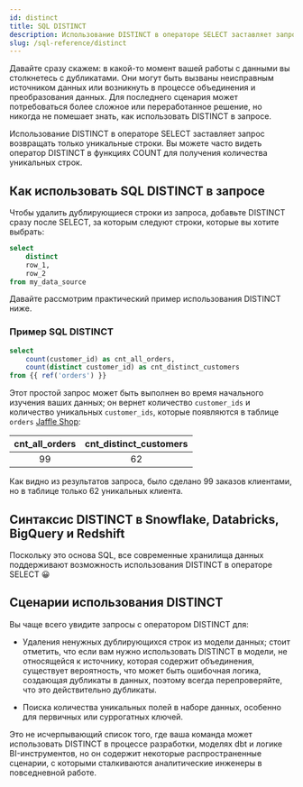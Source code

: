 ```yaml
---
id: distinct
title: SQL DISTINCT
description: Использование DISTINCT в операторе SELECT заставляет запрос возвращать только уникальные строки. Вы можете часто видеть оператор DISTINCT в функциях COUNT для получения количества уникальных строк.
slug: /sql-reference/distinct
---
```


<head>
    <title>Работа с SQL DISTINCT</title>
</head>

Давайте сразу скажем: в какой-то момент вашей работы с данными вы столкнетесь с дубликатами. Они могут быть вызваны неисправным источником данных или возникнуть в процессе объединения и преобразования данных. Для последнего сценария может потребоваться более сложное или переработанное решение, но никогда не помешает знать, как использовать DISTINCT в запросе.

Использование DISTINCT в операторе SELECT заставляет запрос возвращать только уникальные строки. Вы можете часто видеть оператор DISTINCT в функциях COUNT для получения количества уникальных строк.

## Как использовать SQL DISTINCT в запросе

Чтобы удалить дублирующиеся строки из запроса, добавьте DISTINCT сразу после SELECT, за которым следуют строки, которые вы хотите выбрать:

```sql
select
	distinct
	row_1,
	row_2
from my_data_source
```

Давайте рассмотрим практический пример использования DISTINCT ниже.

### Пример SQL DISTINCT

```sql
select
	count(customer_id) as cnt_all_orders,
	count(distinct customer_id) as cnt_distinct_customers
from {{ ref('orders') }}
```

Этот простой запрос может быть выполнен во время начального изучения ваших данных; он вернет количество `customer_ids` и количество уникальных `customer_ids`, которые появляются в таблице `orders` [Jaffle Shop](https://github.com/dbt-labs/jaffle_shop):

| cnt_all_orders | cnt_distinct_customers |
|:---:|:---:|
| 99 | 62 |

Как видно из результатов запроса, было сделано 99 заказов клиентами, но в таблице только 62 уникальных клиента.

## Синтаксис DISTINCT в Snowflake, Databricks, BigQuery и Redshift

Поскольку это основа SQL, все современные хранилища данных поддерживают возможность использования DISTINCT в операторе SELECT 😀

## Сценарии использования DISTINCT

Вы чаще всего увидите запросы с оператором DISTINCT для:

- Удаления ненужных дублирующихся строк из модели данных; стоит отметить, что если вам нужно использовать DISTINCT в модели, не относящейся к источнику, которая содержит объединения, существует вероятность, что может быть ошибочная логика, создающая дубликаты в данных, поэтому всегда перепроверяйте, что это действительно дубликаты.

- Поиска количества уникальных полей в наборе данных, особенно для первичных или суррогатных ключей.

Это не исчерпывающий список того, где ваша команда может использовать DISTINCT в процессе разработки, моделях dbt и логике BI-инструментов, но он содержит некоторые распространенные сценарии, с которыми сталкиваются аналитические инженеры в повседневной работе.
